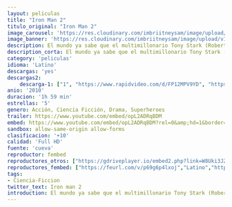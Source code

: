 ```yaml
---
layout: peliculas
title: "Iron Man 2"
titulo_original: "Iron Man 2"
image_carousel: 'https://res.cloudinary.com/imbriitneysam/image/upload/v1556596904/rion2-poster-min.jpg'
image_banner: 'https://res.cloudinary.com/imbriitneysam/image/upload/v1556596905/iron-2-banner-min.jpg'
description: El mundo ya sabe que el multimillonario Tony Stark (Robert Downey Jr.) es Iron Man, el superhéroe enmascarado. A pesar de las presiones del gobierno, la prensa y la opinión pública para que comparta su tecnología con el ejército, Tony es reacio a desvelar los secretos de la armadura de Iron Man, porque teme que esa información caiga en en manos de irresponsables. Con Pepper Potts (Gwyneth Paltrow) y James “Rhodey” Rhodes (Don Cheadle) a su lado, Tony forja alianzas nuevas y se enfrenta a nuevas y poderosas fuerzas.
description_corta: El mundo ya sabe que el multimillonario Tony Stark (Robert Downey Jr.) es Iron Man, el superhéroe enmascarado. A pesar de las presiones del gobierno, la prensa y la opinión pública para que comparta su tecnología con el ejército, Tony es...
category: 'peliculas'
idioma: 'Latino'
descargas: 'yes'
descargas2:
    descarga-1: ["1", "https://www.rapidvideo.com/d/FP12MPV9YD", "https://www.google.com/s2/favicons?domain=openload.co","OpenLoad","https://res.cloudinary.com/imbriitneysam/image/upload/v1541473684/mexico.png", "Latino", "Full HD"]
anio: '2010'
duracion: '1h 59 min'
estrellas: '5'
genero: Acción, Ciencia Ficción, Drama, Superheroes
trailer: https://www.youtube.com/embed/opL2ADRqBDM
embed: https://www.youtube.com/embed/opL2ADRqBDM?rel=0&amp;hd=1&border=0&wmode=opaque&enablejsapi=1&modestbranding=1&controls=1&showinfo=1
sandbox: allow-same-origin allow-forms
clasificacion: '+10'
calidad: 'Full HD'
fuente: 'cueva'
reproductor: fembed
reproductores_otros: ["https://gdriveplayer.io/embed2.php?link=W8Uki3JZX0Cos1x2tAaVuQmSsNKQ2d%252FYQ%252F5IVJhGWo1JqSDEdkWNBjPkt%252FvO53D7nw1yC8Hg9NXV%252Ft88%252Bt9FlPtG4TjAfiWdmxbRhLnq1lDolUUkiPRyst%252B8uy6Lq6htD1fh1hEzgV8ZENSzhb%252BzWuiPSf4eFjLFUlgcCr4jU1N9v71EnRB3Qh8VFLLVAHz2PCBwyIodBfpYyqk6bWO1%252B%252F","Latino","https://streampelis.info/public/dist/index.html?id=a5d45b3738e7687fcbb9cf0711c21918","Latino","https://movcloud.net/embed/zy-LvqbAIuwr","Latino","https://www.zembed.to/public/dist/asteroid.html?id=a430d2db4e03751817d4134a9a5e61f3&title=Iron%20Man%202","Latino","https://api.cuevana3.io/stream/index.php?file=ek5lbm9xYWNrS0xYMTZLa2xNbkdvY3ZTb3BtZng4TGp6ZFpobGFMUGtPTFJ5SnFUWU5MSzZkUFhZR1JwbTVha25KR1VvcVBWMGVMWWtaYWhvSkhFNlpXVlpXcHFrcGJmMkpHZ29tYz0","Latino","https://mstream.press/sifazw2s1kus","Latino"]
reproductores_fembed: ["https://feurl.com/v/p69g6p4lxoj","Latino","https://feurl.com/v/3qv1ee0n2oy","Latino"]
tags:
- Ciencia-Ficcion
twitter_text: Iron man 2
introduction: El mundo ya sabe que el multimillonario Tony Stark (Robert Downey Jr.) es Iron Man, el superhéroe enmascarado. A pesar de las presiones del gobierno, la prensa y la opinión pública para que comparta su tecnología con el ejército, Tony es reacio a desvelar los secretos de la armadura de Iron Man, porque teme que esa información caiga en en manos de irresponsables. Con Pepper Potts (Gwyneth Paltrow) y James “Rhodey” Rhodes (Don Cheadle) a su lado, Tony forja alianzas nuevas y se enfrenta a nuevas y poderosas fuerzas.
---
```












